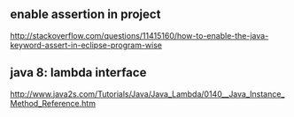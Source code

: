 ﻿



## enable assertion in project
http://stackoverflow.com/questions/11415160/how-to-enable-the-java-keyword-assert-in-eclipse-program-wise



## java 8: lambda interface
http://www.java2s.com/Tutorials/Java/Java_Lambda/0140__Java_Instance_Method_Reference.htm